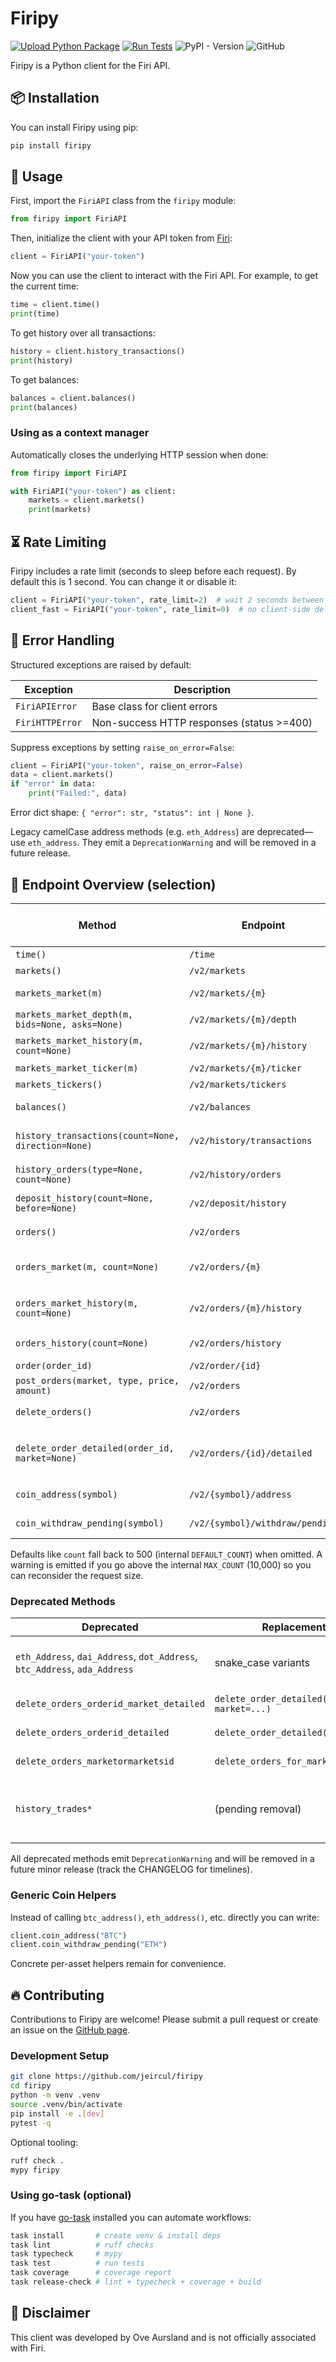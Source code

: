 # Firipy

[![Upload Python Package](https://github.com/jeircul/firipy/actions/workflows/publish.yml/badge.svg)](https://github.com/jeircul/firipy/actions/workflows/publish.yml)
[![Run Tests](https://github.com/jeircul/firipy/actions/workflows/run_tests.yml/badge.svg)](https://github.com/jeircul/firipy/actions/workflows/run_tests.yml)
![PyPI - Version](https://img.shields.io/pypi/v/firipy)
![GitHub](https://img.shields.io/github/license/jeircul/firipy)

Firipy is a Python client for the Firi API.

## 📦 Installation

You can install Firipy using pip:

```bash
pip install firipy
```

## 🚀 Usage

First, import the `FiriAPI` class from the `firipy` module:

```python
from firipy import FiriAPI
```

Then, initialize the client with your API token from [Firi](https://platform.firi.com/):

```python
client = FiriAPI("your-token")
```

Now you can use the client to interact with the Firi API. For example, to get the current time:

```python
time = client.time()
print(time)
```

To get history over all transactions:

```python
history = client.history_transactions()
print(history)
```

To get balances:

```python
balances = client.balances()
print(balances)
```

### Using as a context manager

Automatically closes the underlying HTTP session when done:

```python
from firipy import FiriAPI

with FiriAPI("your-token") as client:
    markets = client.markets()
    print(markets)
```

## ⏳ Rate Limiting

Firipy includes a rate limit (seconds to sleep before each request). By default this is 1 second.
You can change it or disable it:

```python
client = FiriAPI("your-token", rate_limit=2)  # wait 2 seconds between requests
client_fast = FiriAPI("your-token", rate_limit=0)  # no client-side delay
```

## 🚩 Error Handling

Structured exceptions are raised by default:

| Exception | Description |
|-----------|-------------|
| `FiriAPIError` | Base class for client errors |
| `FiriHTTPError` | Non-success HTTP responses (status >=400) |

Suppress exceptions by setting `raise_on_error=False`:

```python
client = FiriAPI("your-token", raise_on_error=False)
data = client.markets()
if "error" in data:
    print("Failed:", data)
```

Error dict shape: `{ "error": str, "status": int | None }`.

Legacy camelCase address methods (e.g. `eth_Address`) are deprecated—use `eth_address`. They emit a `DeprecationWarning` and will be removed in a future release.

## 📡 Endpoint Overview (selection)

| Method | Endpoint | Purpose | Key Optional Params |
|--------|----------|---------|---------------------|
| `time()` | `/time` | Server time | – |
| `markets()` | `/v2/markets` | List markets | – |
| `markets_market(m)` | `/v2/markets/{m}` | Market details | – |
| `markets_market_depth(m, bids=None, asks=None)` | `/v2/markets/{m}/depth` | Order book | `bids`, `asks` |
| `markets_market_history(m, count=None)` | `/v2/markets/{m}/history` | Market trade history | `count` |
| `markets_market_ticker(m)` | `/v2/markets/{m}/ticker` | Single ticker | – |
| `markets_tickers()` | `/v2/markets/tickers` | All tickers | – |
| `balances()` | `/v2/balances` | Wallet balances | – |
| `history_transactions(count=None, direction=None)` | `/v2/history/transactions` | Transactions history | `count`, `direction` (`start`/`end`) |
| `history_orders(type=None, count=None)` | `/v2/history/orders` | Orders history | `type`, `count` |
| `deposit_history(count=None, before=None)` | `/v2/deposit/history` | Deposit history | `count`, `before` |
| `orders()` | `/v2/orders` | Active orders | – |
| `orders_market(m, count=None)` | `/v2/orders/{m}` | Active orders (market) | `count` |
| `orders_market_history(m, count=None)` | `/v2/orders/{m}/history` | Closed orders (market) | `count` |
| `orders_history(count=None)` | `/v2/orders/history` | Closed orders | `count` |
| `order(order_id)` | `/v2/order/{id}` | Get order | – |
| `post_orders(market, type, price, amount)` | `/v2/orders` | Create order | – |
| `delete_orders()` | `/v2/orders` | Cancel all orders | – |
| `delete_order_detailed(order_id, market=None)` | `/v2/orders/{id}/detailed` | Cancel order + matched amt | `market` |
| `coin_address(symbol)` | `/v2/{symbol}/address` | Coin deposit address | `symbol` (e.g. BTC) |
| `coin_withdraw_pending(symbol)` | `/v2/{symbol}/withdraw/pending` | Pending withdrawals | `symbol` |

Defaults like `count` fall back to 500 (internal `DEFAULT_COUNT`) when omitted. A warning is emitted if you go above the internal `MAX_COUNT` (10,000) so you can reconsider the request size.

### Deprecated Methods

| Deprecated | Replacement | Notes |
|------------|-------------|-------|
| `eth_Address`, `dai_Address`, `dot_Address`, `btc_Address`, `ada_Address` | snake_case variants | Legacy camelCase kept temporarily |
| `delete_orders_orderid_market_detailed` | `delete_order_detailed(order_id, market=...)` | Shorter, clearer |
| `delete_orders_orderid_detailed` | `delete_order_detailed(order_id)` | Shorter, clearer |
| `delete_orders_marketormarketsid` | `delete_orders_for_market` | Better naming |
| `history_trades*` | (pending removal) | Not present in current public docs |

All deprecated methods emit `DeprecationWarning` and will be removed in a future minor release (track the CHANGELOG for timelines).

### Generic Coin Helpers

Instead of calling `btc_address()`, `eth_address()`, etc. directly you can write:

```python
client.coin_address("BTC")
client.coin_withdraw_pending("ETH")
```

Concrete per-asset helpers remain for convenience.

## 🔥 Contributing

Contributions to Firipy are welcome! Please submit a pull request or create an issue on the [GitHub page](https://github.com/jeircul/firipy).

### Development Setup

```bash
git clone https://github.com/jeircul/firipy
cd firipy
python -m venv .venv
source .venv/bin/activate
pip install -e .[dev]
pytest -q
```

Optional tooling:

```bash
ruff check .
mypy firipy
```

### Using go-task (optional)

If you have [go-task](https://taskfile.dev) installed you can automate workflows:

```bash
task install       # create venv & install deps
task lint          # ruff checks
task typecheck     # mypy
task test          # run tests
task coverage      # coverage report
task release-check # lint + typecheck + coverage + build
```

## 📝 Disclaimer

This client was developed by Ove Aursland and is not officially associated with Firi.
